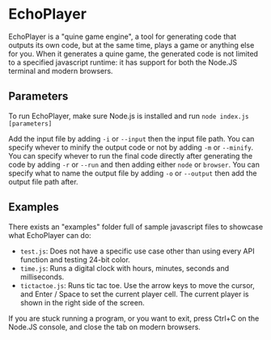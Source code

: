# EchoPlayer
EchoPlayer is a "quine game engine", a tool for generating code that outputs its own code, but at the same time, plays a game or anything else for you. When it generates a quine game, the generated code is not limited to a specified javascript runtime: it has support for both the Node.JS terminal and modern browsers.
## Parameters
To run EchoPlayer, make sure Node.js is installed and run `node index.js [parameters]`

Add the input file by adding `-i` or `--input` then the input file path.
You can specify whever to minify the output code or not by adding `-m` or `--minify`.
You can specify whever to run the final code directly after generating the code by adding `-r` or `--run` and then adding either `node` or `browser`.
You can specify what to name the output file by adding `-o` or `--output` then add the output file path after.
## Examples
There exists an "examples" folder full of sample javascript files to showcase what EchoPlayer can do:
- `test.js`: Does not have a specific use case other than using every API function and testing 24-bit color.
- `time.js`: Runs a digital clock with hours, minutes, seconds and milliseconds.
- `tictactoe.js`: Runs tic tac toe. Use the arrow keys to move the cursor, and Enter / Space to set the current player cell. The current player is shown in the right side of the screen.

If you are stuck running a program, or you want to exit, press Ctrl+C on the Node.JS console, and close the tab on modern browsers.